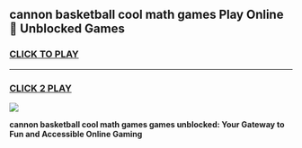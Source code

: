
## cannon basketball cool math games Play Online 👋 Unblocked Games
<h3>
<a href="https://news.freeplayer.one?title=cannon_basketball_cool_math_games&ref=17CMG">CLICK TO PLAY</a></h3>
<hr>

<h3>
<a href="https://news.freeplayer.one?title=cannon_basketball_cool_math_games&ref=17CMG">CLICK 2 PLAY</a>
  
</h3>

<a href="https://news.freeplayer.one?title=cannon_basketball_cool_math_games&ref=17CMG/"><img src="https://clearcache.store/games.png"></a>


**cannon basketball cool math games games unblocked: Your Gateway to Fun and Accessible Online Gaming**
